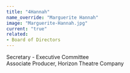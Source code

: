 ```yaml
---
title: "4Hannah"
name_override: "Marguerite Hannah"
image: "Marguerite-Hannah.jpg"
current: "true"
related:
- Board of Directors
---
```

Secretary - Executive Committee \
Associate Producer, Horizon Theatre Company
